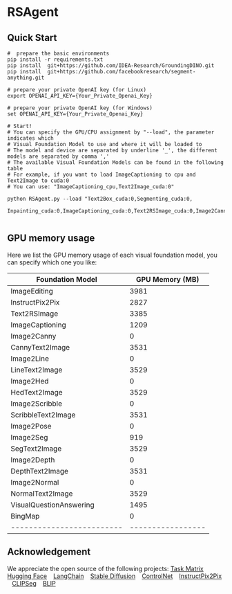 # RSAgent


## Quick Start

```
#  prepare the basic environments
pip install -r requirements.txt
pip install  git+https://github.com/IDEA-Research/GroundingDINO.git
pip install  git+https://github.com/facebookresearch/segment-anything.git

# prepare your private OpenAI key (for Linux)
export OPENAI_API_KEY={Your_Private_Openai_Key}

# prepare your private OpenAI key (for Windows)
set OPENAI_API_KEY={Your_Private_Openai_Key}

# Start!
# You can specify the GPU/CPU assignment by "--load", the parameter indicates which 
# Visual Foundation Model to use and where it will be loaded to
# The model and device are separated by underline '_', the different models are separated by comma ','
# The available Visual Foundation Models can be found in the following table
# For example, if you want to load ImageCaptioning to cpu and Text2Image to cuda:0
# You can use: "ImageCaptioning_cpu,Text2Image_cuda:0"
                        
python RSAgent.py --load "Text2Box_cuda:0,Segmenting_cuda:0,
    Inpainting_cuda:0,ImageCaptioning_cuda:0,Text2RSImage_cuda:0,Image2Canny_cpu,CannyText2Image_cuda:0
    

```

## GPU memory usage
Here we list the GPU memory usage of each visual foundation model, you can specify which one you like:

| Foundation Model          | GPU Memory (MB)   |
|---------------------------|-------------------|
| ImageEditing              | 3981              |
| InstructPix2Pix           | 2827              |
| Text2RSImage              | 3385              |
| ImageCaptioning           | 1209              |
| Image2Canny               | 0                 |
| CannyText2Image           | 3531              |
| Image2Line                | 0                 |
| LineText2Image            | 3529              |
| Image2Hed                 | 0                 |
| HedText2Image             | 3529              |
| Image2Scribble            | 0                 |
| ScribbleText2Image        | 3531              |
| Image2Pose                | 0                 |
| Image2Seg                 | 919               |
| SegText2Image             | 3529              |
| Image2Depth               | 0                 |
| DepthText2Image           | 3531              |
| Image2Normal              | 0                 |
| NormalText2Image          | 3529              |
| VisualQuestionAnswering   | 1495              |
| BingMap                   | 0                 |
| ------------------------- | ----------------- |
## Acknowledgement
We appreciate the open source of the following projects:
[Task Matrix](https://github.com/microsoft/TaskMatrix.git) &#8194;
[Hugging Face](https://github.com/huggingface) &#8194;
[LangChain](https://github.com/hwchase17/langchain) &#8194;
[Stable Diffusion](https://github.com/CompVis/stable-diffusion) &#8194; 
[ControlNet](https://github.com/lllyasviel/ControlNet) &#8194; 
[InstructPix2Pix](https://github.com/timothybrooks/instruct-pix2pix) &#8194; 
[CLIPSeg](https://github.com/timojl/clipseg) &#8194;
[BLIP](https://github.com/salesforce/BLIP) &#8194;

